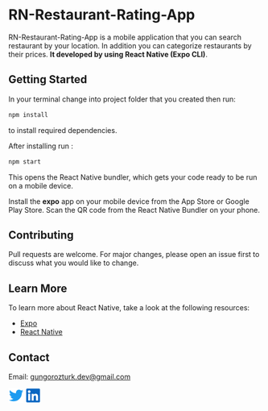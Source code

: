 # RN-Restaurant-Rating-App

RN-Restaurant-Rating-App is a mobile application that you can search restaurant by your location. In addition you can categorize restaurants by their prices. **It developed by using React Native (Expo CLI)**. 

## Getting Started

In your terminal change into project folder that you created then run:
```bash
npm install
```
to install required dependencies.

After installing run :
```bash
npm start
```
This opens the React Native bundler, which gets your code ready to be run on a mobile device.

Install the **expo** app on your mobile device from the App Store or Google Play Store. Scan the QR code from the React Native Bundler on your phone.  

## Contributing
Pull requests are welcome. For major changes, please open an issue first to discuss what you would like to change.

## Learn More
To learn more about React Native, take a look at the following resources:
- [Expo](https://docs.expo.dev/get-started/installation/)
- [React Native](https://reactnative.dev/docs/getting-started)

## Contact
Email: gungorozturk.dev@gmail.com
<p align="left">
<a href="https://twitter.com/ozturkkgungorr" target="blank"><img align="center" src="https://github.com/gngrozturk/gngrozturk/blob/master/tw.svg" height="30" width="30" /></a>
<a href="https://linkedin.com/in/güngör-öztürk" target="blank"><img align="center" src="https://github.com/gngrozturk/gngrozturk/blob/master/in.svg" alt="güngör-öztürk" height="30" width="30" /></a>
</p>
